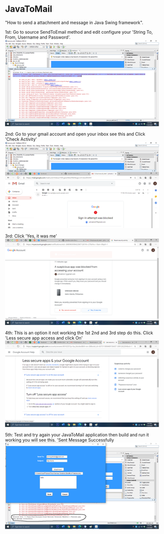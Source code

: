 # JavaToMail
"How to send a attachment and message in Java Swing framework".

1st: Go to source SendToEmail method and edit configure your 'String To, From, Username and Password'.  
![1st step](/config/1st.png)

2nd: Go to your gmail account and open your inbox see this and Click 'Check Activity'
![2nd step](/config/2nd.png)

3rd: Click 'Yes, it was me'
![3rd step](/config/3rd.png)

4th: This is an option it not working the 1st 2nd and 3rd step do this.
     Click 'Less secure app access and click On' 
![4th step](/config/4th.png)

5th: Test and try again your JavaToMail application then build and run it working you will see this.
     'Sent Message Successfully
![5th step](/config/5th.png)
